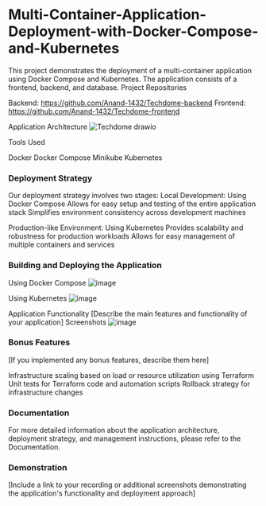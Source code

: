 # Multi-Container-Application-Deployment-with-Docker-Compose-and-Kubernetes
This project demonstrates the deployment of a multi-container application using Docker Compose and Kubernetes. The application consists of a frontend, backend, and database.
Project Repositories

Backend: https://github.com/Anand-1432/Techdome-backend
Frontend: https://github.com/Anand-1432/Techdome-frontend

Application Architecture
![Techdome drawio](https://github.com/user-attachments/assets/e8aea3c8-5ca3-4e87-93b6-7c6f91f04819)

Tools Used

Docker
Docker Compose
Minikube
Kubernetes

### Deployment Strategy
Our deployment strategy involves two stages:
Local Development: Using Docker Compose
Allows for easy setup and testing of the entire application stack
Simplifies environment consistency across development machines

Production-like Environment: Using Kubernetes
Provides scalability and robustness for production workloads
Allows for easy management of multiple containers and services

### Building and Deploying the Application
Using Docker Compose
![image](https://github.com/user-attachments/assets/eb617f9a-122d-4b04-a5a5-7fe0c89ee65e)

Using Kubernetes
![image](https://github.com/user-attachments/assets/c6f28495-92ad-4d26-923a-134165ae0410)

Application Functionality
[Describe the main features and functionality of your application]
Screenshots
![image](https://github.com/user-attachments/assets/3dbe6e1d-cbca-42ba-8f63-54db903eecdc)

### Bonus Features
[If you implemented any bonus features, describe them here]

Infrastructure scaling based on load or resource utilization using Terraform
Unit tests for Terraform code and automation scripts
Rollback strategy for infrastructure changes

### Documentation
For more detailed information about the application architecture, deployment strategy, and management instructions, please refer to the Documentation.
### Demonstration
[Include a link to your recording or additional screenshots demonstrating the application's functionality and deployment approach]
